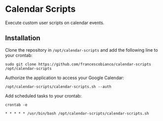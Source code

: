 # Calendar Scripts

Execute custom user scripts on calendar events.

## Installation

Clone the repository in `/opt/calendar-scripts` and add the following line to your crontab:

```shell
sudo git clone https://github.com/francescobianco/calendar-scripts /opt/calendar-scripts
```

Authorize the application to access your Google Calendar:

```shell
/opt/calendar-scripts/calendar-scripts.sh --auth
```

Add scheduled tasks to your crontab:

```shell
crontab -e
```

```crontab
* * * * * /usr/bin/bash /opt/calendar-scripts/calendar-scripts.sh 
```
